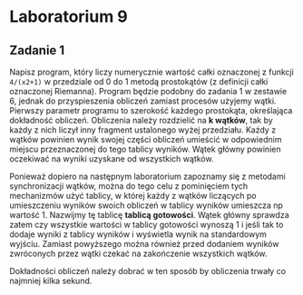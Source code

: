 # Laboratorium 9

## Zadanie 1

Napisz program, który liczy numerycznie wartość całki oznaczonej z funkcji `4/(x2+1)` w przedziale od 0 do 1 metodą prostokątów (z definicji całki oznaczonej Riemanna). Program będzie podobny do zadania 1 w zestawie 6, jednak do przyspieszenia obliczeń zamiast procesów użyjemy wątki. Pierwszy parametr programu to szerokość każdego prostokąta, określająca dokładność obliczeń. Obliczenia należy rozdzielić na **k wątków**, tak by każdy z nich liczył inny fragment ustalonego wyżej przedziału. Każdy z wątków powinien wynik swojej części obliczeń umieścić w odpowiednim miejscu przeznaczonej do tego tablicy wyników. Wątek główny powinien oczekiwać na wyniki uzyskane od wszystkich wątków.

Ponieważ dopiero na następnym laboratorium zapoznamy się z metodami synchronizacji wątków, można do tego celu z pominięciem tych mechanizmów użyć tablicy, w której każdy z wątków liczących po umieszczeniu wyników swoich obliczeń w tablicy wyników umieszcza np wartość 1. Nazwijmy tę tablicę **tablicą gotowości**. Wątek główny sprawdza zatem czy wszystkie wartości w tablicy gotowości wynoszą 1 i jeśli tak to dodaje wyniki z tablicy wyników i wyświetla wynik na standardowym wyjściu. Zamiast powyższego można również przed dodaniem wyników zwróconych przez wątki czekać na zakończenie wszystkich wątków.

Dokładności obliczeń należy dobrać w ten sposób by obliczenia trwały co najmniej kilka sekund.